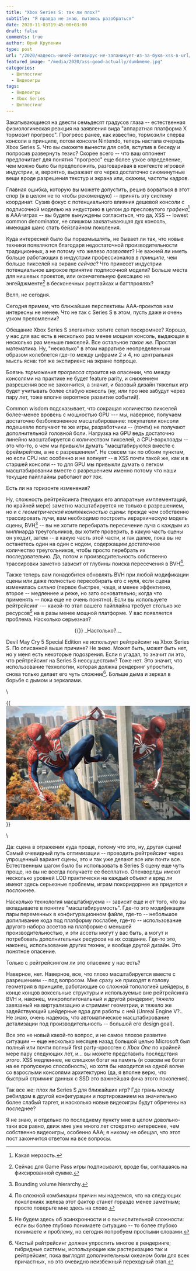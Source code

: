 ```yaml
---
title: "Xbox Series S: так ли плох?"
subtitle: "Я правда не знаю, пытаюсь разобраться"
date: 2020-11-03T19:45:00+03:00
draft: false
comments: true
author: Юрий Крупенин
type: post
url: "/2020/надеюсь-ничей-антивирус-не-запаникует-из-за-букв-xss-в-url/"
featured_image: "/media/2020/xss-good-actually/dumbmeme.jpg"
categories:
  - Шитпостинг
  - Видеоигры
tags:
  - Видеоигры
  - Xbox Series
  - Шитпостинг
---
```


Закатывающиеся на двести семьдесят градусов глаза -- естественная физиологическая реакция на заявления вида "аппаратная платформа X тормозит прогресс". Прогресс ранее, как известно, тормозили сперва консоли в принципе, потом консоли Nintendo, теперь настала очередь Xbox Series S. Что вы сможете вынести для себя, вступив в беседу и попросив развернуть тезис? Скорее всего -- что ваш оппонент предпочитает для понятия "прогресс" еще более узкое определение, чем можно было бы предположить, разговаривая в контексте игровой индустрии, и, вероятно, выражает его через достаточно сиюминутные вещи вроде разрешения текстур и экрана или, скажем, частоты кадров.

Главная ошибка, которую вы можете допустить, решив ворваться в этот спор (я в целом не то чтобы рекомендую) -- принять эту систему координат. Сузив фокус с потенциального влияния дешевой консоли с подписочной моделью на индустрию в целом до пресловутого _графена_[^1] в AAA-играх -- вы будете вынуждены согласиться, что да, XSS -- lowest common denominator, не слишком захватывающая дух консоль, имеющая шанс стать бейзлайном поколения.

Куда интересней было бы поразмышлять, не бывает ли так, что новые техники появляются благодаря недостаточной производительности традиционных, а не потому что железо *позволяет*? Не важней ли иметь больше работающих в индустрии профессионалов _в принципе_, чем больше пикселей на экране _сейчас_? Что принесет индустрии потенциальное широкое принятие подписочной модели? Больше места для нишевых проектов, или окончательную фиксацию на энгейджменте[^2] в бесконечных роуглайках и баттлроялях?

Велп, не сегодня.

Сегодня примем, что ближайшие перспективы ААА-проектов нам интересны не менее. Что не так с Series S в этом, пусть даже и очень узком преломлении?

Обещание Xbox Series S элегантно: хотите сетап поскромнее? Хорошо, у нас для вас есть в несколько раз менее мощная консоль, выдающая в несколько раз меньше пикселей. Все остальное _такое же_. Простая математика. Ну, "несколько" в этом нарративе неопределенным образом колеблется где-то между цифрами 2 и 4, но центральная мысль ясна: тот же экспириенс на экране попроще.

Боязнь _торможения прогресса_ строится на опасении, что между консолями на практике не будет feature parity, и снижением разрешения все не закончится, а значит, и базовый дизайн тяжелых игр будет учитывать более слабую консоль (ну, или про нее забудут через пару лет, тоже вполне вероятное развитие событий).

Сommon wisdom подсказывает, что сокращая количество пикселей более-менее вровень с мощностью GPU --- мы, наверное, получаем достаточно безболезненное масштабирование: покупатели консоли подешевле получают те же игры, разработчики -- (почти) не получают дополнительной головной боли. Нагрузка на GPU ведь достаточно линейно масштабируется с количеством пикселей, а CPU-ворклоады -- это что-то, о чем мы привыкли думать "масштабируются вместе с фреймрейтом, а не с разрешением". Не совсем так по обоим пунктам, но если CPU нас особенно и не волнует -- в XSS почти такой же, как и в старшей консоли -- то для GPU мы привыкли думать о легком масштабировании вместе с разрешением именно потому что наши текущие пайплайны работают *вот так*.

Есть ли на горизонте изменения?

Ну, сложность рейтрейсинга (текущих его аппаратные имплементаций, по крайней мере) заметно масштабируется не только с разрешением, но и с _геометрической комплексностью сцены_: прежде чем собственно трассировать лучи, вам необходимо построить иерархическую модель сцены, BVH[^3] -- вы не хотите перебирать пересечение луча с каждым из миллиарда треугольников, вы хотите проверить, в какую часть сцены он уходит, затем -- в какую часть этой части, и так далее, пока вы не останетесь один на один с нодом, содержащим достаточное количество треугольников, чтобы просто перебрать их последовательно. Да, потом и производительность собственно трассировки заметно зависит от глубины поиска пересечения в BVH[^4].

Также теперь вам понадобится обновлять BVH при любой модификации сцены или даже полностью пересобирать его с нуля, если сцена изменилась _сильно_ (первое быстрее, чаще, и менее 
эффективно, второе -- медленнее и реже, но зато основательно; когда что применять -- пока еще не очень понятно). Если вы используете рейтрейсинг --- какой-то этап вашего пайплайна требует столько же ресурсов[^5] на в разы менее мощной платформе. У вас появляется проблема. Насколько серьезная?

<center>
{{<twitter 1320888185078108161 >}}
_Настолько?.._
</center>

Devil May Cry 5 Special Edition не использует рейтрейсинг на Xbox Series S. По описанной выше причине? Не знаю. Может быть, может быть нет, но у меня есть некоторые подозрения. Если я угадал, то значит ли это, что рейтрейсинг на Series S неосуществим? Тоже нет. Это значит, что использование технологии, которая должна рендеринг упростить, снова только делает его чуть сложнее[^6]. Больше дыма и зеркал в борьбе с дымом и зеркалами.

\

{{<img src="images/spiderman.jpg" caption="Вы скорее всего видели эту картинку.">}}

\

Да: сцена в отражении куда проще, потому что это, ну, другая сцена! Самый очевидный путь оптимизации -- проводить рейтрейсинг через упрощенный вариант сцены, это и так уже делают все или почти все. Естественным шагом было бы использовать в Series S сцену еще чуть проще, но вы не всегда получаете ее бесплатно. Опенворлды имеют несколько уровней LOD практически на каждый объект и вряд ли имеют здесь серьезные проблемы, играм покоридорнее же придется и посложнее.

Насколько технология масштабируема -- зависит еще и от того, что вы вкладываете в понятие "масштабируемость". Где-то это модификация пары переменных в конфигурационном файле, где-то -- небольшое допиливание кода под платформу послабее, где-то -- использование другого набора ассетов на платформе с меньшей производительностью, и эти ассеты могут у вас быть, а могут и потребовать дополнительных ресурсов на их создание. Где-то это, наконец, использование других техник, и вообще другой дизайн. Это понятное опасение.

Только с рейтрейсингом ли это опасение у нас есть?

Наверное, нет. Наверное, все, что плохо масштабируется вместе с разрешением -- под вопросом. Мне сразу же приходят в голову геометрия в принципе, работающие со сложной топологией шейдеры, в конце концов воксельные структуры и используемые вне рейтрейсинга BVH и, наконец, микрополигональный и другой рендеринг, тяжело завязаный на виртуализацию и стриминг геометрии, и тяжело же задействующий шейдерные ядра для работы с ней (Unreal Engine V?.. Не знаю, очень надеюсь, что автоматическое масштабирование детализации под производительность -- большой его design goal).

Все это не новый какой-то вопрос, и не самое плохое развитие ситуации -- еще несколько месяцев назад большой целью Microsoft был полный или почти полный first party-кроссген с _Xbox One_ по крайней мере пару следующих лет, и... вы можете представить последствия _этого_. XSS медленнее, не слишком богат на память (и совсем не богат на ее пропускную способность), но хотя бы находится на одной волне со взрослыми консолями архитектурно (да, я вполне верю, что быстрый стриминг данных с SSD это важнейшая фича этого поколения).

Так все же: плох ли Series S для ближайших игр? Где грань между ребилдом в другой конфигурации и портированием на значительно более слабый таргет, и насколько новые видеоигры будут обречены на последнее?

Я не знаю, и отдельно по последнему пункту мне в целом довольно-таки все равно, движ мне уже много лет стократно интереснее, чем собственно видеоигры, особенно ААА; я никому не обещал, что этот пост закончится ответом на все вопросы.


[^1]: Какая мерзость.
[^2]: Сейчас для Game Pass игры подписывают, вроде бы, соглашаясь на фиксированной сумме.
[^3]: Bounding volume hierarchy.
[^4]: По сложной комбинации причин мы надеемся, что на следующих поколениях железа этот фактор станет гораздо менее заметным; просто поверьте мне здесь на слово.
[^5]: Не будем здесь об асинхронности и о вычислительной сложности: если вы более глубоко понимаете ситуацию -- то более глубоко понимаете и проблему, но сегодня попробуем простыми словами.
[^6]: _Чистый_ рейтрейсинг должен упростить многое в рендеринге; гибридные системы, использующие как растеризацию так и рейтрейсинг, пока выглядят дополнительным океаном боли для всех причастных, но это очевидно неизбежный переходный этап.

